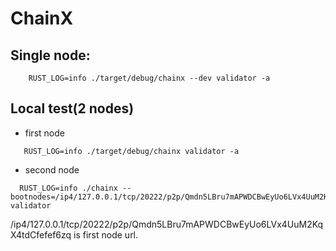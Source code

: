 # ChainX

## Single node:
```
    RUST_LOG=info ./target/debug/chainx --dev validator -a
```
## Local test(2 nodes)
- first node
```
   RUST_LOG=info ./target/debug/chainx validator -a
```
- second node
```
  RUST_LOG=info ./chainx --bootnodes=/ip4/127.0.0.1/tcp/20222/p2p/Qmdn5LBru7mAPWDCBwEyUo6LVx4UuM2KqX4tdCfefef6zq validator
```
/ip4/127.0.0.1/tcp/20222/p2p/Qmdn5LBru7mAPWDCBwEyUo6LVx4UuM2KqX4tdCfefef6zq is first node url.
